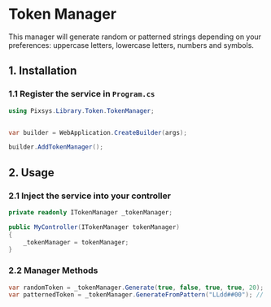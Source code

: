 
# Token Manager

This manager will generate random or patterned strings depending on your preferences: uppercase letters, lowercase letters, numbers and symbols.

## 1. Installation

### 1.1 Register the service in `Program.cs`

```csharp
using Pixsys.Library.Token.TokenManager;


var builder = WebApplication.CreateBuilder(args);

builder.AddTokenManager();

```
## 2. Usage

### 2.1 Inject the service into your controller

```csharp
private readonly ITokenManager _tokenManager;

public MyController(ITokenManager tokenManager)
{
    _tokenManager = tokenManager;
}
```

### 2.2 Manager Methods

```csharp
var randomToken = _tokenManager.Generate(true, false, true, true, 20); // Output example : be(/j&2kg=)-++fi(+m=
var patternedToken = _tokenManager.GenerateFromPattern("LLdd##00"); // Output example : RXvb!#46
```